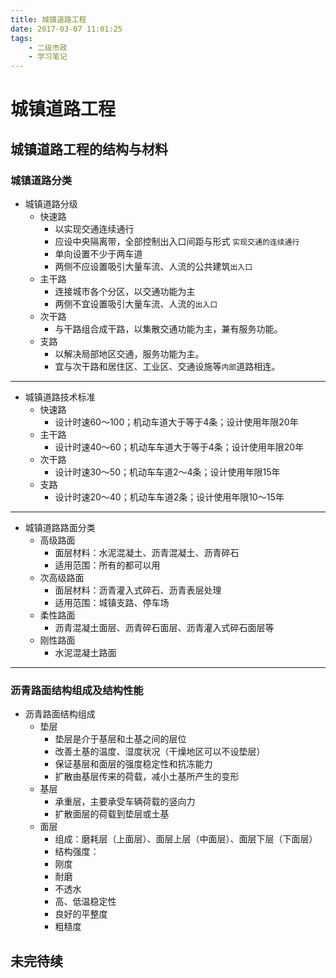 ```yaml
---
title: 城镇道路工程
date: 2017-03-07 11:01:25
tags:
    - 二级市政
    - 学习笔记
---
```

# 城镇道路工程
## 城镇道路工程的结构与材料
### 城镇道路分类

* 城镇道路分级
    *  快速路
       *  以实现交通连续通行
       *  应设中央隔离带，全部控制出入口间距与形式 `实现交通的连续通行`
       *  单向设置不少于两车道
       *  两侧不应设置吸引大量车流、人流的公共建筑`出入口`
    *  主干路
       *  连接城市各个分区，以交通功能为主
       *  两侧不宜设置吸引大量车流、人流的`出入口`
    *  次干路
       *  与干路组合成干路，以集散交通功能为主，兼有服务功能。
    *  支路
       *  以解决局部地区交通，服务功能为主。
       *  宜与次干路和居住区、工业区、交通设施等`内部`道路相连。
---
* 城镇道路技术标准
    *  快速路
        * 设计时速60～100；机动车道大于等于4条；设计使用年限20年 
    *  主干路
        * 设计时速40～60；机动车车道大于等于4条；设计使用年限20年 
    *  次干路
        * 设计时速30～50；机动车车道2～4条；设计使用年限15年  
    *  支路
        * 设计时速20～40；机动车车道2条；设计使用年限10～15年
-------
* 城镇道路路面分类
    * 高级路面
        * 面层材料：水泥混凝土、沥青混凝土、沥青碎石 
        * 适用范围：所有的都可以用
    * 次高级路面
        * 面层材料：沥青灌入式碎石、沥青表层处理
        * 适用范围：城镇支路、停车场
    * 柔性路面
        * 沥青混凝土面层、沥青碎石面层、沥青灌入式碎石面层等 
    * 刚性路面
        * 水泥混凝土路面 
----    
### 沥青路面结构组成及结构性能
* 沥青路面结构组成
    * 垫层
        * 垫层是介于基层和土基之间的层位
        * 改善土基的温度、湿度状况（干燥地区可以不设垫层）
        * 保证基层和面层的强度稳定性和抗冻能力
        * 扩散由基层传来的荷载，减小土基所产生的变形
    * 基层
        * 承重层，主要承受车辆荷载的竖向力
        * 扩散面层的荷载到垫层或土基
    * 面层
        * 组成：磨耗层（上面层）、面层上层（中面层）、面层下层（下面层） 
        * 结构强度：
        * 刚度
        * 耐磨
        * 不透水
        * 高、低温稳定性
        * 良好的平整度
        * 粗糙度
        
## 未完待续
